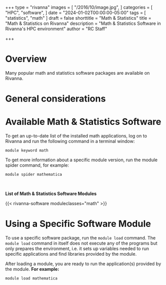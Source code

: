 +++
type = "rivanna"
images = [
  "/2016/10/image.jpg",
]
categories = [
  "HPC",
  "software",
]
date = "2024-01-02T00:00:00-05:00"
tags = [
  "statistics",
  "math"
]
draft = false
shorttitle = "Math & Statistics"
title = "Math & Statistics on Rivanna"
description = "Math & Statistics Software in Rivanna's HPC environment"
author = "RC Staff"

+++
# Overview
Many popular math and statistics software packages are available on Rivanna.

# General considerations



# Available Math & Statistics Software

To get an up-to-date list of the installed math applications, log on to Rivanna and run the following command in a terminal window:
```
module keyword math
```

To get more information about a specific module version, run the module spider command, for example:
```
module spider mathematica
```

<br>

**List of Math & Statistics Software Modules**

{{< rivanna-software moduleclasses="math" >}}

# Using a Specific Software Module

To use a specific software package, run the `module load` command. The `module load` command in itself does not execute any of the programs but only prepares the environment, i.e. it sets up variables needed to run specific applications and find libraries provided by the module.

After loading a module, you are ready to run the application(s) provided by the module. **For example:**
```
module load mathematica
```
